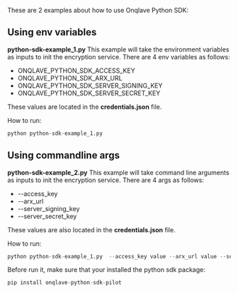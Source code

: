 These are 2 examples about how to use Onqlave Python SDK:

## Using env variables
**python-sdk-example_1.py**
This example will take the environment variables as inputs to init the encryption service. There are 4 env variables as follows:
- ONQLAVE_PYTHON_SDK_ACCESS_KEY
- ONQLAVE_PYTHON_SDK_ARX_URL
- ONQLAVE_PYTHON_SDK_SERVER_SIGNING_KEY
- ONQLAVE_PYTHON_SDK_SERVER_SECRET_KEY

These values are located in the **credentials.json** file.

How to run:
```python
python python-sdk-example_1.py
```

## Using commandline args
**python-sdk-example_2.py**
This example will take command line arguments as inputs to init the encryption service. There are 4 args as follows:
- --access_key
- --arx_url
- --server_signing_key
- --server_secret_key

These values are also located in the **credentials.json** file.

How to run:
```python
python python-sdk-example_1.py  --access_key value --arx_url value --server_signing_key --server_secret_key value
```

Before run it, make sure that your installed the python sdk package:

```python
pip install onqlave-python-sdk-pilot
```